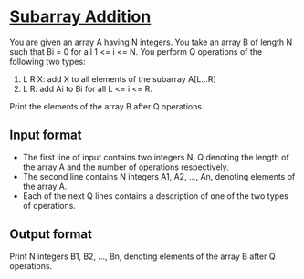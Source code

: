 # [Subarray Addition][link]

You are given an array A having N integers. You take an array B of length N such that Bi = 0 for all 1 <= i <= N. You perform Q operations of the following two types:

1. L R X: add X to all elements of the subarray A[L...R]
2. L R: add Ai to Bi for all L <= i <= R.

Print the elements of the array B after Q operations.

## Input format

- The first line of input contains two integers N, Q denoting the length of the array A and the number of operations respectively.
- The second line contains N integers A1, A2, ..., An, denoting elements of the array A.
- Each of the next Q lines contains a description of one of the two types of operations.

## Output format

Print N integers B1, B2, ..., Bn, denoting elements of the array B after Q operations.

[link]: https://www.hackerearth.com/practice/data-structures/advanced-data-structures/segment-trees/practice-problems/algorithm/subarray-addition-9ef5f202/
